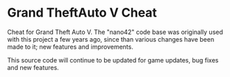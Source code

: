 # Grand TheftAuto V Cheat

Cheat for Grand Theft Auto V. The "nano42" code base was originally used with this project a few years ago, since than various changes have been made to it; new features and improvements.

This source code will continue to be updated for game updates, bug fixes and new features.
